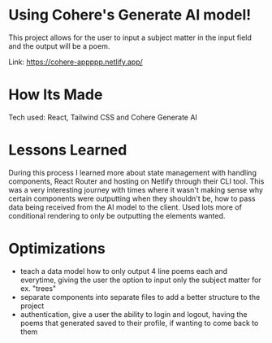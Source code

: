 # Using Cohere's Generate AI model!

This project allows for the user to input a subject matter in the input field and the output will be a poem.

Link: https://cohere-appppp.netlify.app/

# How Its Made 
Tech used: React, Tailwind CSS and Cohere Generate AI

# Lessons Learned
During this process I learned more about state management with handling components, React Router and hosting on Netlify through their CLI tool. This was a very interesting journey with times where it wasn't making sense why certain components were outputting when they shouldn't be, how to pass data being received from the AI model to the client. Used lots more of conditional rendering to only be outputting the elements wanted.


# Optimizations
- teach a data model how to only output 4 line poems each and everytime, giving the user the option to input only the subject matter for ex. "trees"
- separate components into separate files to add a better structure to the project
- authentication, give a user the ability to login and logout, having the poems that generated saved to their profile, if wanting to come back to them
